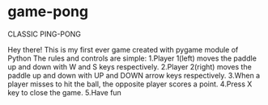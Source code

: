 # game-pong
CLASSIC PING-PONG



Hey there!
This is my first ever game created with pygame module of Python
The rules and controls are simple:
1.Player 1(left) moves the paddle up and down with W and S keys respectively.
2.Player 2(right) moves the paddle up and down with UP and DOWN arrow keys respectively.
3.When a player misses to hit the ball, the opposite player scores a point.
4.Press X key to close the game.
5.Have fun
